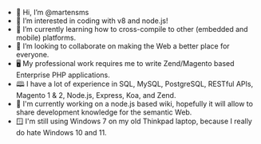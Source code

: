 - 👋 Hi, I’m @martensms
- 👀 I’m interested in coding with v8 and node.js!
- 🌱 I’m currently learning how to cross-compile to other (embedded and mobile) platforms.
- 💞️ I’m looking to collaborate on making the Web a better place for everyone.
- 🖥️ My professional work requires me to write Zend/Magento based Enterprise PHP applications.
- 🕮 I have a lot of experience in SQL, MySQL, PostgreSQL, RESTful APIs, Magento 1 & 2, Node.js, Express, Koa, and Zend.
- 🔨 I'm currently working on a node.js based wiki, hopefully it will allow to share development knowledge for the semantic Web.
- 🪟 I'm still using Windows 7 on my old Thinkpad laptop, because I really do hate Windows 10 and 11.
